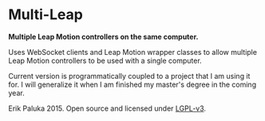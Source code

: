 # Multi-Leap
**Multiple Leap Motion controllers on the same computer.**

Uses WebSocket clients and Leap Motion wrapper classes to allow multiple Leap Motion controllers to be used with a single computer.

Current version is programmatically coupled to a project that I am using it for. I will generalize it when I am finished my master's degree in the coming year.

Erik Paluka 2015.
Open source and licensed under [LGPL-v3](http://www.gnu.org/licenses/lgpl.html).
